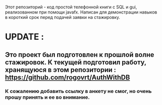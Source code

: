 Этот репозиторий - код простой телефонной книги с SQL и gui, реализованном при помощи javafx.
Написан для демонстрации навыков в короткий срок перед подачей заявки на стажировку.

# UPDATE : 
## Это проект был подготовлен к прошлой волне стажировок. К текущей подготовил работу, хранящуюся в этом репозитории : <https://github.com/rogovrt/AuthWithDB>
### К сожалению добавить ссылку в анкету не смог, но очень прошу принять и ее во внимание.
